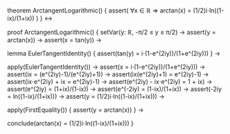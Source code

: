theorem ArctangentLogarithmic() {
  assert(
    ∀x ∈ ℝ ⇒ arctan(x) = (1/2)i⋅ln((1-ix)/(1+ix))
  )
} ↔

proof ArctangentLogarithmic() {
  setVar(y: ℝ, -π/2 ≤ y ≤ π/2) →
  assert(y = arctan(x)) →
  assert(x = tan(y)) →
  
  lemma EulerTangentIdentity() {
    assert(tan(y) = i⋅(1-e^(2iy))/(1+e^(2iy)))
  } →
  
  apply(EulerTangentIdentity()) →
  assert(x = i⋅(1-e^(2iy))/(1+e^(2iy))) →
  assert(ix = (e^(2iy)-1)/(e^(2iy)+1)) →
  assert(ix(e^(2iy)+1) = e^(2iy)-1) →
  assert(ix⋅e^(2iy) + ix = e^(2iy)-1) →
  assert(e^(2iy) - ix⋅e^(2iy) = 1 + ix) →
  assert(e^(2iy) = (1+ix)/(1-ix)) →
  assert(e^(-2iy) = (1-ix)/(1+ix)) →
  assert(-2iy = ln((1-ix)/(1+ix))) →
  assert(y = (1/2)i⋅ln((1-ix)/(1+ix))) →
  
  apply(FirstEquality()) {
    assert(y = arctan(x))
  } →
  
  conclude(arctan(x) = (1/2)i⋅ln((1-ix)/(1+ix)))
}
